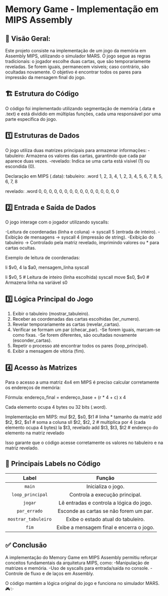 # Memory Game - Implementação em MIPS Assembly 

## 📌 Visão Geral:
Este projeto consiste na implementação de um jogo da memória em Assembly MIPS, utilizando o simulador MARS. O jogo segue as regras tradicionais: o jogador escolhe duas cartas, que são temporariamente reveladas. Se forem iguais, permanecem visíveis; caso contrário, são ocultadas novamente. O objetivo é encontrar todos os pares para impressão da mensagem final do jogo.


## 🏗 Estrutura do Código
O código foi implementado utilizando segmentação de memória (.data e .text) e está dividido em múltiplas funções, cada uma responsável por uma parte específica do jogo.

## 1️⃣ Estruturas de Dados
O jogo utiliza duas matrizes principais para armazenar informações:
 -tabuleiro: Armazena os valores das cartas, garantindo que cada par aparece duas vezes.
 -revelado: Indica se uma carta está visível (1) ou escondida (0).

Declaração em MIPS (.data):
tabuleiro: .word 1, 2, 3, 4, 
                 1, 2, 3, 4,
                 5, 6, 7, 8, 
                 5, 6, 7, 8

revelado: .word 0, 0, 0, 0,
                0, 0, 0, 0,
                0, 0, 0, 0,
                0, 0, 0, 0


## 2️⃣ Entrada e Saída de Dados
O jogo interage com o jogador utilizando syscalls:

-Leitura de coordenadas (linha e coluna) → syscall 5 (entrada de inteiro).
-Exibição de mensagens → syscall 4 (impressão de string).
-Exibição do tabuleiro → Controlado pela matriz revelado, imprimindo valores ou * para cartas ocultas.

Exemplo de leitura de coordenadas:

li $v0, 4
la $a0, mensagem_linha
syscall

li $v0, 5  # Leitura de inteiro (linha escolhida)
syscall
move $s0, $v0  # Armazena linha na variável s0


## 3️⃣ Lógica Principal do Jogo
1. Exibir o tabuleiro (mostrar_tabuleiro).
2. Receber as coordenadas das cartas escolhidas (ler_numero).
3. Revelar temporariamente as cartas (revelar_cartas).
4. Verificar se formam um par (checar_par).
   -Se forem iguais, marcam-se como fixas.
   -Se forem diferentes, são ocultadas novamente (esconder_cartas).
5. Repetir o processo até encontrar todos os pares (loop_principal).
6. Exibir a mensagem de vitória (fim).


## 4️⃣ Acesso às Matrizes
Para o acesso a uma matriz 4x4 em MIPS é preciso calcular corretamente os endereços de memória:

Fórmula: 
endereço_final = endereço_base + (r * 4 + c) x 4

Cada elemento ocupa 4 bytes ou 32 bits (.word).

Implementação em MIPS:
mul $t2, $s0, $t1  # linha * tamanho da matriz
add $t2, $t2, $s1  # soma a coluna
sll $t2, $t2, 2    # multiplica por 4 (cada elemento ocupa 4 bytes)
la $t3, revelado
add $t3, $t3, $t2  # endereço do elemento na matriz revelado

Isso garante que o código acesse corretamente os valores no tabuleiro e na matriz revelado.


## 📌 Principais Labels no Código
| Label            | Função |
|:-----------------:|:----------------------------:|
| `main`          | Inicializa o jogo. |
| `loop_principal`| Controla a execução principal. |
| `jogar`         | Lê entradas e controla a lógica do jogo. |
| `par_errado`    | Esconde as cartas se não forem um par. |
| `mostrar_tabuleiro` | Exibe o estado atual do tabuleiro. |
| `fim`           | Exibe a mensagem final e encerra o jogo. |



## ✅ Conclusão
A implementação do Memory Game em MIPS Assembly permitiu reforçar conceitos fundamentais da arquitetura MIPS, como:
 -Manipulação de matrizes e memória.
 -Uso de syscalls para entrada/saída no console.
 -Controle de fluxo e de laços em Assembly.
 
O código mantém a lógica original do jogo e funciona no simulador MARS.  🎮✨
